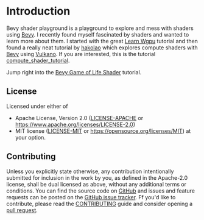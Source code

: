 # Introduction

Bevy shader playground is a playground to explore and mess with shaders using [Bevy]. I recently found myself fascinated by
shaders and wanted to learn more about them. I started with the great [Learn Wgpu] tutorial and then found a really neat
tutorial by [hakolao](https://github.com/hakolao) which explores compute shaders with [Bevy]
using [Vulkano]. If you are interested, this is the tutorial [compute_shader_tutorial].

Jump right into the [Bevy Game of Life Shader] tutorial.

[Bevy]: https://github.com/bevyengine/bevy
[Bevy Game of Life Shader]: bevy_gol_example
[compute_shader_tutorial]: https://github.com/hakolao/compute_shader_tutorial
[Learn Wgpu]: https://sotrh.github.io/learn-wgpu/
[Vulkano]: https://github.com/vulkano-rs/vulkano

## License

Licensed under either of

* Apache License, Version 2.0 ([LICENSE-APACHE](LICENSE-APACHE) or <https://www.apache.org/licenses/LICENSE-2.0>)
* MIT license ([LICENSE-MIT](LICENSE-MIT) or <https://opensource.org/licenses/MIT>)
at your option.

## Contributing

Unless you explicitly state otherwise, any contribution intentionally submitted for inclusion in the work by you,
as defined in the Apache-2.0 license, shall be dual licensed as above, without any additional terms or conditions.
You can find the source code on [GitHub](https://github.com/bayou-brogrammer/bevy_shader_playground) and issues and feature requests can be posted on
the [GitHub issue tracker](https://github.com/bayou-brogrammer/bevy_shader_playground/issues). Ff you'd like to contribute, please read
the [CONTRIBUTING](https://github.com/bayou-brogrammer/bevy_shader_playground/blob/master/CONTRIBUTING.md) guide and consider opening
a [pull request](https://github.com/bayou-brogrammer/bevy_shader_playground/pulls).
